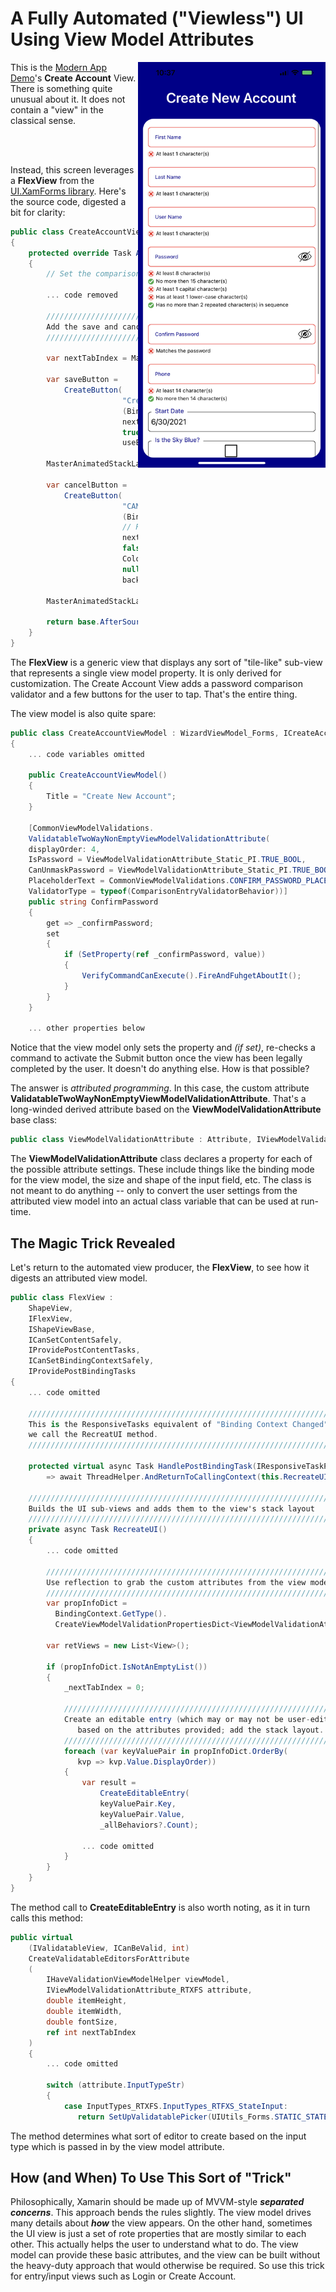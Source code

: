 # A Fully Automated ("Viewless") UI<BR/> Using View Model Attributes

<img src="https://github.com/marcusts/Com.MarcusTS.ModernAppDemo/blob/main/ModernAppDemo/images/create_account_screen.jpg" width="300" align="right" />

This is the [Modern App Demo](https://github.com/marcusts/Com.MarcusTS.ModernAppDemo)'s **Create Account** View.  There is something quite unusual about it.  It does not contain a "view" in the classical sense.

<BR/>
<BR/>

Instead, this screen leverages a **FlexView** from the [UI.XamForms library](https://github.com/marcusts/Com.MarcusTS.UI.XamForms). Here's the source code, digested a bit for clarity:

``` csharp
public class CreateAccountView : FlexView, ICreateAccountView
{
    protected override Task AfterSourceViewsLoaded()
    {
        // Set the comparison validator form the password
        
        ... code removed

        ///////////////////////////////////////////////////////////////////////////////
        Add the save and cancel buttons
        ///////////////////////////////////////////////////////////////////////////////

        var nextTabIndex = MasterAnimatedStackLayoutAsView.SourceViews.Count;
         
        var saveButton =
            CreateButton(
                         "Create Account", 
                         (BindingContext as IWizardViewModel_Forms)?.NextCommand, 
                         nextTabIndex++, 
                         true,
                         useExtraTopSpace:true);

        MasterAnimatedStackLayoutAsView.SourceViews.Add(saveButton as View);

        var cancelButton =
            CreateButton(
                         "CANCEL".Expanded(), 
                         (BindingContext as IWizardViewModel_Forms)?.CancelCommand, 
                         // ReSharper disable once RedundantAssignment
                         nextTabIndex++,
                         false,
                         Color.Red, 
                         null, 
                         backColor:Color.Transparent);

        MasterAnimatedStackLayoutAsView.SourceViews.Add(cancelButton as View);

        return base.AfterSourceViewsLoaded();
    }
}
```

The **FlexView** is a generic view that displays any sort of "tile-like" sub-view that represents a single view model property.  It is only derived for customization. The Create Account View adds a password comparison validator and a few buttons for the user to tap.  That's the entire thing.

The view model is also quite spare:

``` csharp
public class CreateAccountViewModel : WizardViewModel_Forms, ICreateAccountViewModel
{
    ... code variables omitted
    
    public CreateAccountViewModel()
    {
        Title = "Create New Account";
    }
    
    [CommonViewModelValidations.
    ValidatableTwoWayNonEmptyViewModelValidationAttribute(
    displayOrder: 4, 
    IsPassword = ViewModelValidationAttribute_Static_PI.TRUE_BOOL,
    CanUnmaskPassword = ViewModelValidationAttribute_Static_PI.TRUE_BOOL,
    PlaceholderText = CommonViewModelValidations.CONFIRM_PASSWORD_PLACEHOLDER_TEXT,
    ValidatorType = typeof(ComparisonEntryValidatorBehavior))]
    public string ConfirmPassword
    {
        get => _confirmPassword;
        set
        {
            if (SetProperty(ref _confirmPassword, value))
            {
                VerifyCommandCanExecute().FireAndFuhgetAboutIt();
            }
        }
    }
    
    ... other properties below
```

Notice that the view model  only sets the property and *(if set)*, re-checks a command to activate the Submit button once the view has been legally completed by the user.  It doesn't do anything else.  How is that possible?

The answer is *attributed programming*.  In this case, the custom attribute **ValidatableTwoWayNonEmptyViewModelValidationAttribute**. That's a long-winded derived attribute based on the **ViewModelValidationAttribute** base class:

``` csharp
public class ViewModelValidationAttribute : Attribute, IViewModelValidationAttribute
```

The **ViewModelValidationAttribute** class declares a property for each of the possible attribute settings.  These include things like the binding mode for the view model, the size and shape of the input field, etc.  The class is not meant to do anything -- only to convert the user settings from the attributed view model into an actual class variable that can be used at run-time.

## The Magic Trick Revealed

Let's return to the automated view producer, the **FlexView**, to see how it digests an attributed view model.

``` csharp
public class FlexView : 
    ShapeView, 
    IFlexView, 
    IShapeViewBase, 
    ICanSetContentSafely, 
    IProvidePostContentTasks, 
    ICanSetBindingContextSafely, 
    IProvidePostBindingTasks
{
    ... code omitted

    ///////////////////////////////////////////////////////////////////////////////
    This is the ResponsiveTasks equivalent of "Binding Context Changed" -- 
    we call the RecreatUI method.
    ///////////////////////////////////////////////////////////////////////////////
    
    protected virtual async Task HandlePostBindingTask(IResponsiveTaskParams paramdict)
        => await ThreadHelper.AndReturnToCallingContext(this.RecreateUI());
    
    ///////////////////////////////////////////////////////////////////////////////
    Builds the UI sub-views and adds them to the view's stack layout
    ///////////////////////////////////////////////////////////////////////////////
    private async Task RecreateUI()
    {
        ... code omitted
        
        ///////////////////////////////////////////////////////////////////////////
        Use reflection to grab the custom attributes from the view model
        ///////////////////////////////////////////////////////////////////////////
        var propInfoDict =
          BindingContext.GetType().
          CreateViewModelValidationPropertiesDict<ViewModelValidationAttribute_RTXFS>();

        var retViews = new List<View>();

        if (propInfoDict.IsNotAnEmptyList())
        {
            _nextTabIndex = 0;
            
            ////////////////////////////////////////////////////////////////////
            Create an editable entry (which may or may not be user-editable)
               based on the attributes provided; add the stack layout.
            ////////////////////////////////////////////////////////////////////
            foreach (var keyValuePair in propInfoDict.OrderBy(
               kvp => kvp.Value.DisplayOrder))
            {
                var result =
                    CreateEditableEntry(
                    keyValuePair.Key, 
                    keyValuePair.Value, 
                    _allBehaviors?.Count);
                  
                ... code omitted
            }
        }      
    }
}
```

The method call to **CreateEditableEntry** is also worth noting, as it in turn calls this method:

``` csharp
public virtual 
    (IValidatableView, ICanBeValid, int) 
    CreateValidatableEditorsForAttribute
    (
        IHaveValidationViewModelHelper viewModel,
        IViewModelValidationAttribute_RTXFS attribute,
        double itemHeight,
        double itemWidth,
        double fontSize,
        ref int nextTabIndex
    )
    {
        ... code omitted
    
        switch (attribute.InputTypeStr)
        {
            case InputTypes_RTXFS.InputTypes_RTFXS_StateInput:
               return SetUpValidatablePicker(UIUtils_Forms.STATIC_STATES, nextTabIndex);
```

The method determines what sort of editor to create based on the input type which is passed in by the view model attribute.

## How (and When) To Use This Sort of "Trick"

Philosophically, Xamarin should be made up of MVVM-style ***separated concerns***.  This approach bends the rules slightly. The view model drives many details about ***how*** the view appears. On the other hand, sometimes the UI view is just a set of rote properties that are mostly similar to each other.  This actually helps the user to understand what to do.  The view model can provide these basic attributes, and the view can be built without the heavy-duty approach that would otherwise be required.  So use this trick for entry/input views such as Login or Create Account.











